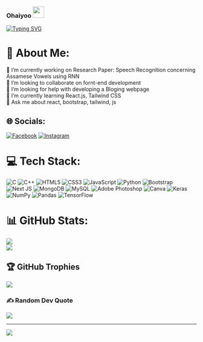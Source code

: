 ###  Ohaiyoo <img src="https://user-images.githubusercontent.com/42378118/110234147-e3259600-7f4e-11eb-95be-0c4047144dea.gif" width="30">

[![Typing SVG](https://readme-typing-svg.herokuapp.com?size=18&duration=1200&color=12D7F7&lines=Eat;Sleep;Code;Repeat&width=99&height=20&vCenter=true)](https://git.io/typing-svg)

# 💫 About Me:
🔭 I’m currently working on Research Paper: Speech Recognition concerning Assamese Vowels using RNN<br>👯 I’m looking to collaborate on fornt-end development <br>🤝 I’m looking for help with developing a Bloging webpage<br>🌱 I’m currently learning React.js, Tailwind CSS<br>💬 Ask me about react, bootstrap, tailwind, js<br>


## 🌐 Socials:
[![Facebook](https://img.shields.io/badge/Facebook-%231877F2.svg?logo=Facebook&logoColor=white)](https://facebook.com/https://www.facebook.com/manash.choudhuri.39) [![Instagram](https://img.shields.io/badge/Instagram-%23E4405F.svg?logo=Instagram&logoColor=white)](https://instagram.com/https://www.instagram.com/manash_0901/) 

# 💻 Tech Stack:
![C](https://img.shields.io/badge/c-%2300599C.svg?style=for-the-badge&logo=c&logoColor=white) ![C++](https://img.shields.io/badge/c++-%2300599C.svg?style=for-the-badge&logo=c%2B%2B&logoColor=white) ![HTML5](https://img.shields.io/badge/html5-%23E34F26.svg?style=for-the-badge&logo=html5&logoColor=white) ![CSS3](https://img.shields.io/badge/css3-%231572B6.svg?style=for-the-badge&logo=css3&logoColor=white) ![JavaScript](https://img.shields.io/badge/javascript-%23323330.svg?style=for-the-badge&logo=javascript&logoColor=%23F7DF1E) ![Python](https://img.shields.io/badge/python-3670A0?style=for-the-badge&logo=python&logoColor=ffdd54) ![Bootstrap](https://img.shields.io/badge/bootstrap-%23563D7C.svg?style=for-the-badge&logo=bootstrap&logoColor=white) ![Next JS](https://img.shields.io/badge/Next-black?style=for-the-badge&logo=next.js&logoColor=white) ![MongoDB](https://img.shields.io/badge/MongoDB-%234ea94b.svg?style=for-the-badge&logo=mongodb&logoColor=white) ![MySQL](https://img.shields.io/badge/mysql-%2300f.svg?style=for-the-badge&logo=mysql&logoColor=white) ![Adobe Photoshop](https://img.shields.io/badge/adobephotoshop-%2331A8FF.svg?style=for-the-badge&logo=adobephotoshop&logoColor=white) ![Canva](https://img.shields.io/badge/Canva-%2300C4CC.svg?style=for-the-badge&logo=Canva&logoColor=white) ![Keras](https://img.shields.io/badge/Keras-%23D00000.svg?style=for-the-badge&logo=Keras&logoColor=white) ![NumPy](https://img.shields.io/badge/numpy-%23013243.svg?style=for-the-badge&logo=numpy&logoColor=white) ![Pandas](https://img.shields.io/badge/pandas-%23150458.svg?style=for-the-badge&logo=pandas&logoColor=white) ![TensorFlow](https://img.shields.io/badge/TensorFlow-%23FF6F00.svg?style=for-the-badge&logo=TensorFlow&logoColor=white)
# 📊 GitHub Stats:
![](https://github-readme-stats.vercel.app/api?username=choudhurimanash&theme=midnight-purple&hide_border=true&include_all_commits=false&count_private=false)<br/>
![](https://github-readme-streak-stats.herokuapp.com/?user=choudhurimanash&theme=midnight-purple&hide_border=true)<br/>


## 🏆 GitHub Trophies
![](https://github-profile-trophy.vercel.app/?username=choudhurimanash&theme=juicyfresh&no-frame=true&no-bg=false&margin-w=4)

### ✍️ Random Dev Quote
![](https://quotes-github-readme.vercel.app/api?type=vetical&theme=radical)

---
[![](https://visitcount.itsvg.in/api?id=choudhurimanash&icon=5&color=1)](https://visitcount.itsvg.in)

<!-- Proudly created with GPRM ( https://gprm.itsvg.in ) -->
